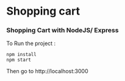 # Shopping cart
<h3>Shopping Cart with NodeJS/ Express </h3>

To Run the project :
```
npm install
npm start
```
Then go to http://localhost:3000

